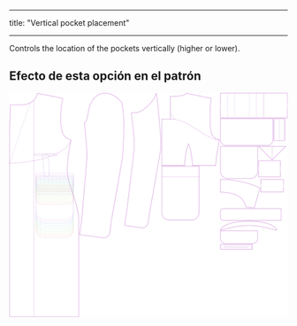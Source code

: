 - - -
title: "Vertical pocket placement"
- - -

Controls the location of the pockets vertically (higher or lower).

## Efecto de esta opción en el patrón

![This image shows the effect of this option by superimposing several variants that have a different value for this option](carlton_pocketplacementvertical_sample.svg "Effect of this option on the pattern")
